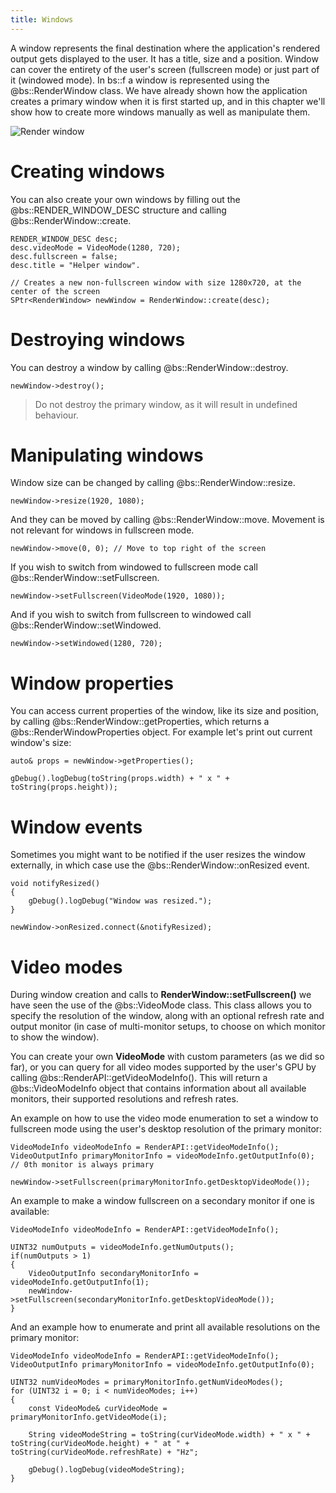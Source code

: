 ```yaml
---
title: Windows
---
```


A window represents the final destination where the application's rendered output gets displayed to the user. It has a title, size and a position. Window can cover the entirety of the user's screen (fullscreen mode) or just part of it (windowed mode). In bs::f a window is represented using the @bs::RenderWindow class. We have already shown how the application creates a primary window when it is first started up, and in this chapter we'll show how to create more windows manually as well as manipulate them.

![Render window](RenderWindow.png)  

# Creating windows
You can also create your own windows by filling out the @bs::RENDER_WINDOW_DESC structure and calling @bs::RenderWindow::create.

~~~~~~~~~~~~~{.cpp}
RENDER_WINDOW_DESC desc;
desc.videoMode = VideoMode(1280, 720);
desc.fullscreen = false;
desc.title = "Helper window".

// Creates a new non-fullscreen window with size 1280x720, at the center of the screen
SPtr<RenderWindow> newWindow = RenderWindow::create(desc);
~~~~~~~~~~~~~

# Destroying windows
You can destroy a window by calling @bs::RenderWindow::destroy. 

~~~~~~~~~~~~~{.cpp}
newWindow->destroy();
~~~~~~~~~~~~~

> Do not destroy the primary window, as it will result in undefined behaviour.

# Manipulating windows
Window size can be changed by calling @bs::RenderWindow::resize.

~~~~~~~~~~~~~{.cpp}
newWindow->resize(1920, 1080);
~~~~~~~~~~~~~

And they can be moved by calling @bs::RenderWindow::move. Movement is not relevant for windows in fullscreen mode.

~~~~~~~~~~~~~{.cpp}
newWindow->move(0, 0); // Move to top right of the screen
~~~~~~~~~~~~~

If you wish to switch from windowed to fullscreen mode call @bs::RenderWindow::setFullscreen.

~~~~~~~~~~~~~{.cpp}
newWindow->setFullscreen(VideoMode(1920, 1080));
~~~~~~~~~~~~~

And if you wish to switch from fullscreen to windowed call @bs::RenderWindow::setWindowed.

~~~~~~~~~~~~~{.cpp}
newWindow->setWindowed(1280, 720);
~~~~~~~~~~~~~

# Window properties
You can access current properties of the window, like its size and position, by calling @bs::RenderWindow::getProperties, which returns a @bs::RenderWindowProperties object. For example let's print out current window's size:

~~~~~~~~~~~~~{.cpp}
auto& props = newWindow->getProperties();

gDebug().logDebug(toString(props.width) + " x " + toString(props.height));
~~~~~~~~~~~~~

# Window events
Sometimes you might want to be notified if the user resizes the window externally, in which case use the @bs::RenderWindow::onResized event.

~~~~~~~~~~~~~{.cpp}
void notifyResized()
{
	gDebug().logDebug("Window was resized.");
}

newWindow->onResized.connect(&notifyResized);
~~~~~~~~~~~~~

# Video modes
During window creation and calls to **RenderWindow::setFullscreen()** we have seen the use of the @bs::VideoMode class. This class allows you to specify the resolution of the window, along with an optional refresh rate and output monitor (in case of multi-monitor setups, to choose on which monitor to show the window). 

You can create your own **VideoMode** with custom parameters (as we did so far), or you can query for all video modes supported by the user's GPU by calling @bs::RenderAPI::getVideoModeInfo(). This will return a @bs::VideoModeInfo object that contains information about all available monitors, their supported resolutions and refresh rates.

An example on how to use the video mode enumeration to set a window to fullscreen mode using the user's desktop resolution of the primary monitor:
~~~~~~~~~~~~~{.cpp}
VideoModeInfo videoModeInfo = RenderAPI::getVideoModeInfo();
VideoOutputInfo primaryMonitorInfo = videoModeInfo.getOutputInfo(0); // 0th monitor is always primary

newWindow->setFullscreen(primaryMonitorInfo.getDesktopVideoMode());
~~~~~~~~~~~~~

An example to make a window fullscreen on a secondary monitor if one is available:
~~~~~~~~~~~~~{.cpp}
VideoModeInfo videoModeInfo = RenderAPI::getVideoModeInfo();

UINT32 numOutputs = videoModeInfo.getNumOutputs();
if(numOutputs > 1)
{
	VideoOutputInfo secondaryMonitorInfo = videoModeInfo.getOutputInfo(1);
	newWindow->setFullscreen(secondaryMonitorInfo.getDesktopVideoMode());
}
~~~~~~~~~~~~~

And an example how to enumerate and print all available resolutions on the primary monitor:
~~~~~~~~~~~~~{.cpp}
VideoModeInfo videoModeInfo = RenderAPI::getVideoModeInfo();
VideoOutputInfo primaryMonitorInfo = videoModeInfo.getOutputInfo(0);

UINT32 numVideoModes = primaryMonitorInfo.getNumVideoModes();
for (UINT32 i = 0; i < numVideoModes; i++)
{
	const VideoMode& curVideoMode = primaryMonitorInfo.getVideoMode(i);

	String videoModeString = toString(curVideoMode.width) + " x " + toString(curVideoMode.height) + " at " + toString(curVideoMode.refreshRate) + "Hz";
	
	gDebug().logDebug(videoModeString);
}
~~~~~~~~~~~~~